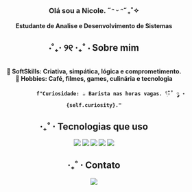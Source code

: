 
<div align="center">
<h3 align="center"> Olá sou a Nicole. ˶ᵔ ᵕ ᵔ˶₊˚✧ </h3>
<strong>  Estudante de Analise e Desenvolvimento de Sistemas

## <div align="center">⋅˚₊‧ ୨୧ ‧₊˚ ⋅ Sobre mim</div>  
<div align="center">
    <br>
  🫧 <strong>SoftSkills:</strong> Criativa, simpática, lógica e comprometimento. 
  <br>
  🌿 <strong>Hobbies:</strong> Café, filmes, games, culinária e tecnologia  
  <br>
<p>
</p>
    
               f"Curiosidade: ☕️ Barista nas horas vagas. 𓍢ִ໋✧˚ ༘ ⋆   {self.curiosity}."




## ‧₊˚ ⋅ Tecnologias que uso  
<p align="center">
  <img src="https://img.shields.io/badge/-HTML5-orange?style=flat-square&logo=html5&logoColor=white">
  <img src="https://img.shields.io/badge/-CSS3-blue?style=flat-square&logo=css3&logoColor=white">
  <img src="https://img.shields.io/badge/-JavaScript-yellow?style=flat-square&logo=javascript&logoColor=white">
  <img src="https://img.shields.io/badge/-Python-3776AB?style=flat-square&logo=python&logoColor=white">
  <img src="https://img.shields.io/badge/-React-61DAFB?style=flat-square&logo=react&logoColor=white">


</p>

## ‧₊˚ ⋅ Contato  
<p align="center">
  <a href="https://www.linkedin.com/in/nicole-alves-678628283/">
    <img src="https://img.shields.io/badge/-LinkedIn-blue?style=flat-square&logo=linkedin">
  </a>
</p>
